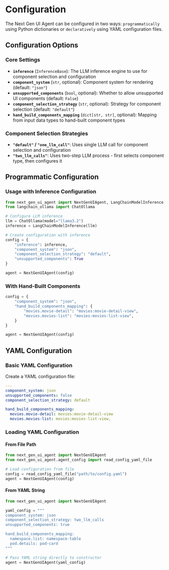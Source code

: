 # Configuration

The Next Gen UI Agent can be configured in two ways: `programmatically` using Python dictionaries or `declaratively` using YAML configuration files.

## Configuration Options

### Core Settings

- **`inference`** (`InferenceBase`): The LLM inference engine to use for component selection and configuration
- **`component_system`** (`str`, optional): Component system for rendering (default: `"json"`)
- **`unsupported_components`** (`bool`, optional): Whether to allow unsupported UI components (default: `False`)
- **`component_selection_strategy`** (`str`, optional): Strategy for component selection (default: `"default"`)
- **`hand_build_components_mapping`** (`dict[str, str]`, optional): Mapping from input data types to hand-built component types

### Component Selection Strategies

- **`"default"` / `"one_llm_call"`**: Uses single LLM call for component selection and configuration
- **`"two_llm_calls"`**: Uses two-step LLM process - first selects component type, then configures it

## Programmatic Configuration

### Usage with Inference Configuration

```python
from next_gen_ui_agent import NextGenUIAgent, LangChainModelInference
from langchain_ollama import ChatOllama

# Configure LLM inference
llm = ChatOllama(model="llama3.2")
inference = LangChainModelInference(llm)

# Create configuration with inference
config = {
    "inference": inference,
    "component_system": "json",
    "component_selection_strategy": "default",
    "unsupported_components": True
}

agent = NextGenUIAgent(config)
```

### With Hand-Built Components

```python
config = {
    "component_system": "json",
    "hand_build_components_mapping": {
        "movies.movie-detail": "movies:movie-detail-view",
        "movies.movies-list": "movies:movies-list-view",
    }
}

agent = NextGenUIAgent(config)
```

## YAML Configuration

### Basic YAML Configuration

Create a YAML configuration file:

```yaml
---
component_system: json
unsupported_components: false
component_selection_strategy: default

hand_build_components_mapping:
  movies.movie-detail: movies:movie-detail-view
  movies.movies-list: movies:movies-list-view,
```

### Loading YAML Configuration

#### From File Path

```python
from next_gen_ui_agent import NextGenUIAgent
from next_gen_ui_agent.agent_config import read_config_yaml_file

# Load configuration from file
config = read_config_yaml_file("path/to/config.yaml")
agent = NextGenUIAgent(config)
```

#### From YAML String

```python
from next_gen_ui_agent import NextGenUIAgent

yaml_config = """
component_system: json
component_selection_strategy: two_llm_calls
unsupported_components: true

hand_build_components_mapping:
  namespace.list: namespace-table
  pod.details: pod-card
"""

# Pass YAML string directly to constructor
agent = NextGenUIAgent(yaml_config)
```
